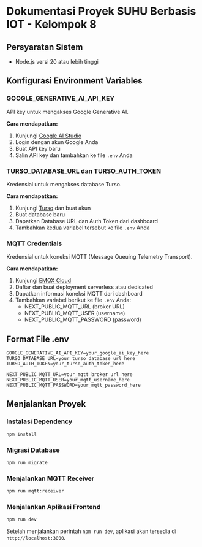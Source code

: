 # Dokumentasi Proyek SUHU Berbasis IOT - Kelompok 8

## Persyaratan Sistem

- Node.js versi 20 atau lebih tinggi

## Konfigurasi Environment Variables

### GOOGLE_GENERATIVE_AI_API_KEY

API key untuk mengakses Google Generative AI.

**Cara mendapatkan:**

1. Kunjungi [Google AI Studio](https://aistudio.google.com/app/apikey)
2. Login dengan akun Google Anda
3. Buat API key baru
4. Salin API key dan tambahkan ke file `.env` Anda

### TURSO_DATABASE_URL dan TURSO_AUTH_TOKEN

Kredensial untuk mengakses database Turso.

**Cara mendapatkan:**

1. Kunjungi [Turso](https://turso.tech/) dan buat akun
2. Buat database baru
3. Dapatkan Database URL dan Auth Token dari dashboard
4. Tambahkan kedua variabel tersebut ke file `.env` Anda

### MQTT Credentials

Kredensial untuk koneksi MQTT (Message Queuing Telemetry Transport).

**Cara mendapatkan:**

1. Kunjungi [EMQX Cloud](https://www.emqx.com/en/try?tab=cloud)
2. Daftar dan buat deployment serverless atau dedicated
3. Dapatkan informasi koneksi MQTT dari dashboard
4. Tambahkan variabel berikut ke file `.env` Anda:
   - NEXT_PUBLIC_MQTT_URL (broker URL)
   - NEXT_PUBLIC_MQTT_USER (username)
   - NEXT_PUBLIC_MQTT_PASSWORD (password)

## Format File .env

```
GOOGLE_GENERATIVE_AI_API_KEY=your_google_ai_key_here
TURSO_DATABASE_URL=your_turso_database_url_here
TURSO_AUTH_TOKEN=your_turso_auth_token_here

NEXT_PUBLIC_MQTT_URL=your_mqtt_broker_url_here
NEXT_PUBLIC_MQTT_USER=your_mqtt_username_here
NEXT_PUBLIC_MQTT_PASSWORD=your_mqtt_password_here
```

## Menjalankan Proyek

### Instalasi Dependency

```bash
npm install
```

### Migrasi Database

```bash
npm run migrate
```

### Menjalankan MQTT Receiver

```bash
npm run mqtt:receiver
```

### Menjalankan Aplikasi Frontend

```bash
npm run dev
```

Setelah menjalankan perintah `npm run dev`, aplikasi akan tersedia di `http://localhost:3000`.
